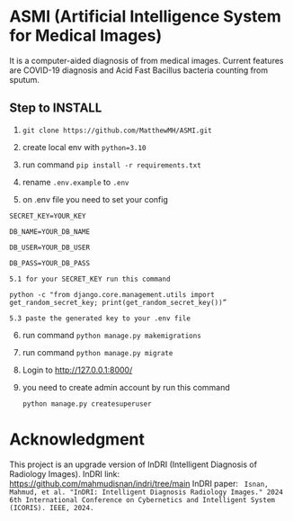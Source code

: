# ASMI (Artificial Intelligence System for Medical Images)

It is a computer-aided diagnosis of from medical images. Current features are COVID-19 diagnosis and Acid Fast Bacillus bacteria counting from sputum. 

## Step to INSTALL 

1. ```git clone https://github.com/MatthewMH/ASMI.git```

2. create local env with ```python=3.10```

3. run command ```pip install -r requirements.txt```

4. rename ```.env.example``` to ```.env```

5. on .env file you need to set your config

``SECRET_KEY=YOUR_KEY``

``DB_NAME=YOUR_DB_NAME`` 

``DB_USER=YOUR_DB_USER``

``DB_PASS=YOUR_DB_PASS``

 	5.1 for your SECRET_KEY run this command 

	python -c "from django.core.management.utils import get_random_secret_key; print(get_random_secret_key())”

	5.3 paste the generated key to your .env file

6. run command ```python manage.py makemigrations```

7. run command ```python manage.py migrate```

8. Login to http://127.0.0.1:8000/

9. you need to create admin account by run this command

	```python manage.py createsuperuser```

# Acknowledgment
This project is an upgrade version of InDRI (Intelligent Diagnosis of Radiology Images). 
InDRI link: https://github.com/mahmudisnan/indri/tree/main
InDRI paper: 
``` Isnan, Mahmud, et al. "InDRI: Intelligent Diagnosis Radiology Images." 2024 6th International Conference on Cybernetics and Intelligent System (ICORIS). IEEE, 2024.```
